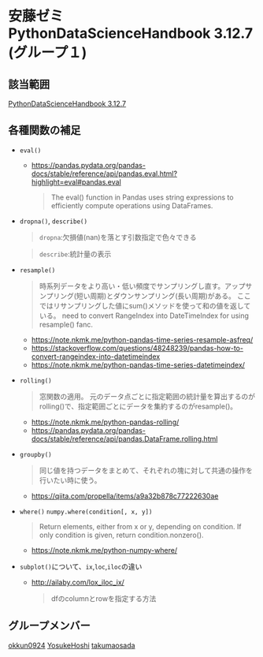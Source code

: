 # 安藤ゼミ PythonDataScienceHandbook 3.12.7 (グループ１)
## 該当範囲　
[PythonDataScienceHandbook 3.12.7](https://jakevdp.github.io/PythonDataScienceHandbook/03.11-working-with-time-series.html)

## 各種関数の補足
- `eval()`

  - <https://pandas.pydata.org/pandas-docs/stable/reference/api/pandas.eval.html?highlight=eval#pandas.eval>
    > The eval() function in Pandas uses string expressions to efficiently compute operations using DataFrames. 
  
- `dropna()`, `describe()`

    > `dropna`:欠損値(nan)を落とす引数指定で色々できる
    
    > `describe`:統計量の表示
    
- `resample()`
  > 時系列データをより高い・低い頻度でサンプリングし直す。アップサンプリング(短い周期)とダウンサンプリング(長い周期)がある。
  ここではリサンプリングした値にsum()メソッドを使って和の値を返している。
  need to convert RangeIndex into DateTimeIndex for using resample() fanc.
  
  - <https://note.nkmk.me/python-pandas-time-series-resample-asfreq/>
  - <https://stackoverflow.com/questions/48248239/pandas-how-to-convert-rangeindex-into-datetimeindex>
  - <https://note.nkmk.me/python-pandas-time-series-datetimeindex/>
- `rolling()`
  > 窓関数の適用。
    元のデータ点ごとに指定範囲の統計量を算出するのがrolling()で、指定範囲ごとにデータを集約するのがresample()。
    
  - <https://note.nkmk.me/python-pandas-rolling/>
  - <https://pandas.pydata.org/pandas-docs/stable/reference/api/pandas.DataFrame.rolling.html>
  
- `groupby()`
  > 同じ値を持つデータをまとめて、それぞれの塊に対して共通の操作を行いたい時に使う。
  
  - <https://qiita.com/propella/items/a9a32b878c77222630ae>
  
- `where()`
  `numpy.where(condition[, x, y])`
  > Return elements, either from x or y, depending on condition.
    If only condition is given, return condition.nonzero().
    
  - <https://note.nkmk.me/python-numpy-where/>
  
- `subplot()`について、`ix`,`loc`,`iloc`の違い

  - <http://ailaby.com/lox_iloc_ix/>
    > dfのcolumnとrowを指定する方法
  
## グループメンバー
[okkun0924](https://github.com/okkun0924)
[YosukeHoshi](https://github.com/YosukeHoshi)
[takumaosada](https://github.com/takumaosada)
